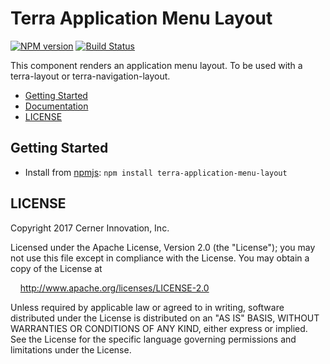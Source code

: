 # Terra Application Menu Layout


[![NPM version](https://badgen.net/npm/v/terra-application-menu-layout)](https://www.npmjs.org/package/terra-application-menu-layout)
[![Build Status](https://badgen.net/travis/cerner/terra)](https://travis-ci.org/cerner/terra-framework)

This component renders an application menu layout. To be used with a terra-layout or terra-navigation-layout.

- [Getting Started](#getting-started)
- [Documentation](https://github.com/cerner/terra-framework/tree/master/packages/terra-application-menu-layout/docs)
- [LICENSE](#license)

## Getting Started

- Install from [npmjs](https://www.npmjs.com): `npm install terra-application-menu-layout`

## LICENSE

Copyright 2017 Cerner Innovation, Inc.

Licensed under the Apache License, Version 2.0 (the "License"); you may not use this file except in compliance with the License. You may obtain a copy of the License at

&nbsp;&nbsp;&nbsp;&nbsp;http://www.apache.org/licenses/LICENSE-2.0

Unless required by applicable law or agreed to in writing, software distributed under the License is distributed on an "AS IS" BASIS, WITHOUT WARRANTIES OR CONDITIONS OF ANY KIND, either express or implied. See the License for the specific language governing permissions and limitations under the License.
